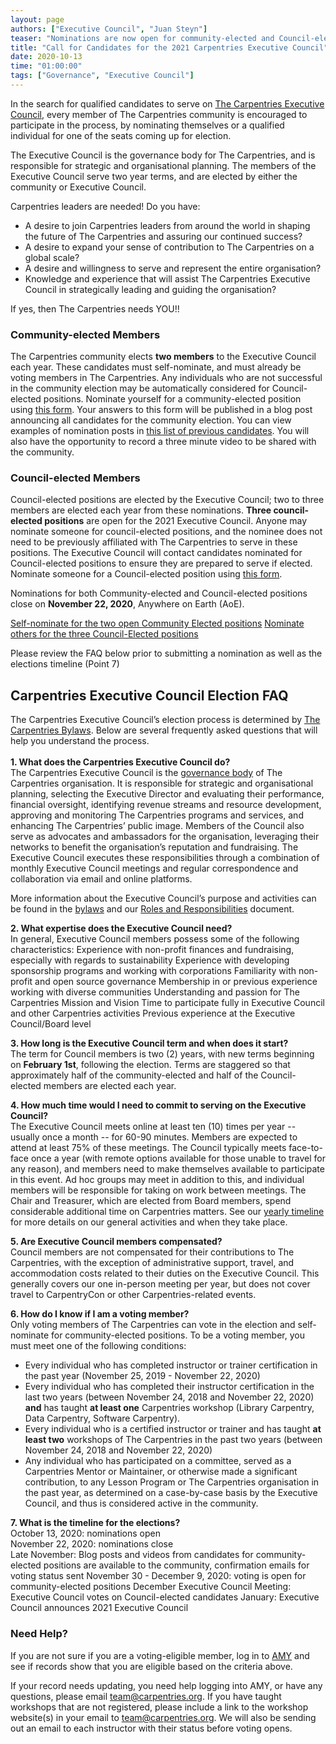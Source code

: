 ```yaml
---
layout: page
authors: ["Executive Council", "Juan Steyn"]
teaser: "Nominations are now open for community-elected and Council-elected positions"
title: "Call for Candidates for the 2021 Carpentries Executive Council"
date: 2020-10-13
time: "01:00:00"
tags: ["Governance", "Executive Council"]
---
```


In the search for qualified candidates to serve on [The Carpentries Executive Council](https://carpentries.org/governance/), every member of The Carpentries community is encouraged to participate in the process, by nominating themselves or a qualified individual for one of the seats coming up for election.

The Executive Council is the governance body for The Carpentries, and is responsible for strategic and organisational planning. The members of the Executive Council serve two year terms, and are elected by either the community or Executive Council.

Carpentries leaders are needed! Do you have:
- A desire to join Carpentries leaders from around the world in shaping the future of The Carpentries and assuring our continued success?
- A desire to expand your sense of contribution to The Carpentries on a global scale?
- A desire and willingness to serve and represent the entire organisation?
- Knowledge and experience that will assist The Carpentries Executive Council in strategically leading and guiding the organisation?

If yes, then The Carpentries needs YOU!!

### Community-elected Members

The Carpentries community elects __two members__ to the Executive Council each year.  These candidates must self-nominate, and must already be voting members in The Carpentries. Any individuals who are not successful in the community election may be automatically considered for Council-elected positions. Nominate yourself for a community-elected position using [this form](https://forms.gle/qicdVUqqTWtQ8mHT6). Your answers to this form will be published in a blog post announcing all candidates for the community election. You can view examples of nomination posts in [this list of previous candidates](https://carpentries.org/blog/2019/12/executive-council-elections-2020/). You will also have the opportunity to record a three minute video to be shared with the community.

### Council-elected Members

Council-elected positions are elected by the Executive Council; two to three members are elected each year from these nominations. __Three council-elected positions__ are open for the 2021 Executive Council. Anyone may nominate someone for council-elected positions, and the nominee does not need to be previously affiliated with The Carpentries to serve in these positions. The Executive Council will contact candidates nominated for Council-elected positions to ensure they are prepared to serve if elected. Nominate someone for a Council-elected position using [this form](https://forms.gle/kNT9arjARL8MoWWD9).

Nominations for both Community-elected and Council-elected positions close on **November 22, 2020**, Anywhere on Earth (AoE).

[Self-nominate for the two open Community Elected positions](https://forms.gle/qicdVUqqTWtQ8mHT6)
[Nominate others for the three Council-Elected positions](https://forms.gle/kNT9arjARL8MoWWD9)

Please review the FAQ below prior to submitting a nomination as well as the elections timeline (Point 7)

## Carpentries Executive Council Election FAQ
The Carpentries Executive Council’s election process is determined by [The Carpentries Bylaws](https://docs.carpentries.org/topic_folders/governance/bylaws.html). Below are several frequently asked questions that will help you understand the process. <br /> <br />
**1. What does the Carpentries Executive Council do?** <br />
The Carpentries Executive Council is the [governance body](https://carpentries.org/blog/2018/09/executive-committee-structure/) of The Carpentries organisation. It is responsible for strategic and organisational planning, selecting the Executive Director and evaluating their performance, financial oversight, identifying revenue streams and resource development, approving and monitoring The Carpentries programs and services, and enhancing The Carpentries’ public image. Members of the Council also serve as advocates and ambassadors for the organisation, leveraging their networks to benefit the organisation’s reputation and fundraising. The Executive Council executes these responsibilities through a combination of monthly Executive Council meetings and regular correspondence and collaboration via email and online platforms.

More information about the Executive Council’s purpose and activities can be found in the [bylaws](https://docs.carpentries.org/topic_folders/governance/bylaws.html#executive-council) and our [Roles and Responsibilities](https://github.com/carpentries/executive-council-info/blob/master/process/roles_responsibilities.md) document.

**2. What expertise does the Executive Council need?** <br />
In general, Executive Council members possess some of the following characteristics:
Experience with non-profit finances and fundraising, especially with regards to sustainability
Experience with developing sponsorship programs and working with corporations
Familiarity with non-profit and open source governance
Membership in or previous experience working with diverse communities
Understanding and passion for The Carpentries Mission and Vision
Time to participate fully in Executive Council and other Carpentries activities
Previous experience at the Executive Council/Board level

**3. How long is the Executive Council term and when does it start?** <br />
The term for Council members is two (2) years, with new terms beginning on __February 1st__, following the election. Terms are staggered so that approximately half of the community-elected and half of the Council-elected members are elected each year.

**4. How much time would I need to commit to serving on the Executive Council?** <br />
The Executive Council meets online at least ten (10) times per year -- usually once a month -- for 60-90 minutes. Members are expected to attend at least 75% of these meetings. The Council typically meets face-to-face once a year (with remote options available for those unable to travel for any reason), and members need to make themselves available to participate in this event. Ad hoc groups may meet in addition to this, and individual members will be responsible for taking on work between meetings. The Chair and Treasurer, which are elected from Board members, spend considerable additional time on Carpentries matters. See our [yearly timeline](https://github.com/carpentries/executive-council-info/blob/master/process/timeline.md) for more details on our general activities and when they take place.

**5. Are Executive Council members compensated?** <br />
Council members are not compensated for their contributions to The Carpentries, with the exception of administrative support, travel, and accommodation costs related to their duties on the Executive Council. This generally covers our one in-person meeting per year, but does not cover travel to CarpentryCon or other Carpentries-related events.

**6. How do I know if I am a voting member?** <br />
Only voting members of The Carpentries can vote in the election and self-nominate for community-elected positions. To be a voting member, you must meet one of the following conditions: <br />
- Every individual who has completed instructor or trainer certification in the past year (November 25, 2019 - November 22, 2020)<br />
- Every individual who has completed their instructor certification in the last two years  (between November 24, 2018 and November 22, 2020) __and__ has taught __at least one__ Carpentries workshop (Library Carpentry, Data Carpentry, Software Carpentry).<br />
- Every individual who is a certified instructor or trainer and has taught __at least two__ workshops of The Carpentries in the past two years (between November 24, 2018 and November 22, 2020)<br />
- Any individual who has participated on a committee, served as a Carpentries Mentor or Maintainer, or otherwise made a significant contribution, to any Lesson Program or The Carpentries organisation in the past year, as determined on a case-by-case basis by the Executive Council, and thus is considered active in the community.

**7. What is the timeline for the elections?** <br />
October 13, 2020: nominations open<br />
November 22, 2020: nominations close<br />
Late November: Blog posts and videos from candidates for community-elected positions are available to the community, confirmation emails for voting status sent
November 30 - December 9, 2020: voting is open for community-elected positions
December Executive Council Meeting: Executive Council votes on Council-elected candidates
January: Executive Council announces 2021 Executive Council

### Need Help?
If you are not sure if you are a voting-eligible member, log in to [AMY](https://amy.carpentries.org/account/login/) and see if records show that you are eligible based on the criteria above.

If your record needs updating, you need help logging into AMY, or have any questions, please email [team@carpentries.org](mailto:team@carpentries.org).
If you have taught workshops that are not registered, please include a link to the workshop website(s) in your email to [team@carpentries.org](mailto:team@carpentries.org). We will also be sending out an email to each instructor with their status before voting opens.
